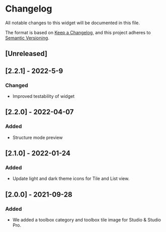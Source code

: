 # Changelog

All notable changes to this widget will be documented in this file.

The format is based on [Keep a Changelog](https://keepachangelog.com/en/1.0.0/), and this project adheres to [Semantic Versioning](https://semver.org/spec/v2.0.0.html).

## [Unreleased]

## [2.2.1] - 2022-5-9

### Changed

-   Improved testability of widget

## [2.2.0] - 2022-04-07

### Added

-   Structure mode preview

## [2.1.0] - 2022-01-24

### Added

-   Update light and dark theme icons for Tile and List view.

## [2.0.0] - 2021-09-28

### Added

-   We added a toolbox category and toolbox tile image for Studio & Studio Pro.
